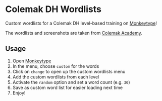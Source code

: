 # Colemak DH Wordlists

Custom wordlists for a Colemak DH level-based training on [Monkeytype][1]!

The wordlists and screenshots are taken from [Colemak Academy][2].

## Usage

1. Open [Monkeytype][1]
1. In the menu, choose `custom` for the words
1. Click on `change` to open up the custom wordlists menu
1. Add the custom wordlists from each level
1. Activate the `random` option and set a word count (e.g. `30`)
1. Save as custom word list for easier loading next time
1. Enjoy!

[1]: https://monkeytype.com/
[2]: https://colemak.academy/
